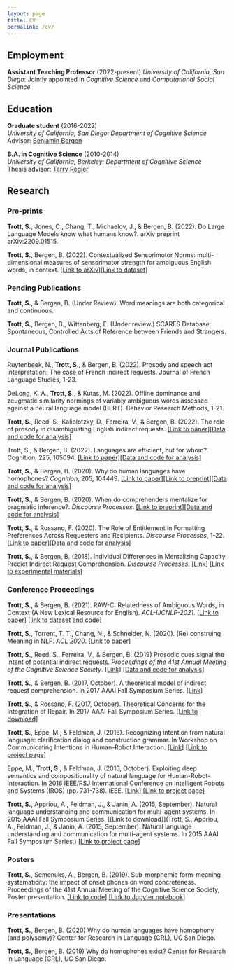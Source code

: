 ```yaml
---
layout: page
title: CV
permalink: /cv/
---
```


## Employment

**Assistant Teaching Professor** (2022-present)
*University of California, San Diego*: Jointly appointed in *Cognitive Science* and *Computational Social Science*

## Education

**Graduate student** (2016-2022)  
*University of California, San Diego: Department of Cognitive Science*  
Advisor: [Benjamin Bergen](http://www.cogsci.ucsd.edu/~bkbergen/)

**B.A. in Cognitive Science** (2010-2014)  
*University of California, Berkeley: Department of Cognitive Science*  
Thesis advisor: [Terry Regier](http://lclab.berkeley.edu/regier/)

## Research 

### Pre-prints

**Trott, S.**, Jones, C., Chang, T., Michaelov, J., & Bergen, B. (2022). Do Large Language Models know what humans know?. arXiv preprint arXiv:2209.01515.

**Trott, S.**, Bergen, B. (2022). Contextualized Sensorimotor Norms: multi-dimensional measures of sensorimotor strength for ambiguous English words, in context. [[Link to arXiv]](https://arxiv.org/abs/2203.05648)[[Link to dataset]](https://github.com/seantrott/cs_norms)

### Pending Publications

**Trott, S.**, & Bergen, B. (Under Review). Word meanings are both categorical and continuous.

**Trott, S.**, Bergen, B., Wittenberg, E. (Under review.) SCARFS Database: Spontaneous, Controlled Acts of Reference between Friends and Strangers. 


### Journal Publications

Ruytenbeek, N., **Trott, S.**, & Bergen, B.  (2022). Prosody and speech act interpretation: The case of French indirect requests. Journal of French Language Studies, 1-23.

DeLong, K. A., **Trott, S.**, & Kutas, M. (2022). Offline dominance and zeugmatic similarity normings of variably ambiguous words assessed against a neural language model (BERT). Behavior Research Methods, 1-21.

**Trott, S.**, Reed, S., Kaliblotzky, D., Ferreira, V., & Bergen, B. (2022). The role of prosody in disambiguating English indirect requests. [[Link to paper]](https://journals.sagepub.com/eprint/8UANYNMIMJRECBGSIFF7/full)[[Data and code for analysis]](https://github.com/seantrott/pros_scaled)

Trott, S., & Bergen, B. (2022). Languages are efficient, but for whom?. Cognition, 225, 105094. [[Link to paper]](https://www.sciencedirect.com/science/article/pii/S0010027722000828?casa_token=d8CxjIqjJ_4AAAAA:tOfUc2UH-_rIYr9Z8B_yKoyFe_z9hPjyVjiB4VY5SOkEflCzrzWltccWRS3iZ9KJi-cl8WIH)[[Data and code for analysis]](https://github.com/seantrott/homophony_delta) 

**Trott, S.**, & Bergen, B. (2020). Why do human languages have homophones? *Cognition*, 205, 104449. [[Link to paper]](http://www.cogsci.ucsd.edu/~bkbergen/papers/trott_bergen_2020.pdf)[[Link to preprint]](https://psyarxiv.com/yrjfc/)[[Data and code for analysis]](https://github.com/seantrott/homophone_simulations)

**Trott, S.**, & Bergen, B. (2020). When do comprehenders mentalize for pragmatic inference?. *Discourse Processes*. [[Link to preprint]](https://psyarxiv.com/v5hbs/)[[Data and code for analysis]](https://github.com/seantrott/trott_bergen_mentalizing_paper2)

**Trott, S.**, & Rossano, F. (2020). The Role of Entitlement in Formatting Preferences Across Requesters and Recipients. *Discourse Processes*, 1-22. [[Link to paper]](https://www.tandfonline.com/doi/pdf/10.1080/0163853X.2020.1719796)[[Data and code for analysis]](https://github.com/seantrott/entitlement_data_analysis)

**Trott, S.**, & Bergen, B. (2018). Individual Differences in Mentalizing Capacity Predict Indirect Request Comprehension. *Discourse Processes*. [[Link]](https://www.tandfonline.com/doi/pdf/10.1080/0163853X.2018.1548219) [[Link to experimental materials]](https://github.com/seantrott/mentalizing_experimental_materials)

### Conference Proceedings 

**Trott, S.**, & Bergen, B. (2021). RAW-C: Relatedness of Ambiguous Words, in Context (A New Lexical Resource for English). *ACL-IJCNLP-2021*. [[Link to paper]](https://arxiv.org/abs/2105.13266) [[link to dataset and code]](https://github.com/seantrott/raw-c) 

**Trott, S.**, Torrent, T. T., Chang, N., & Schneider, N. (2020). (Re) construing Meaning in NLP. *ACL 2020*. [[Link to paper]](https://arxiv.org/pdf/2005.09099.pdf)

**Trott, S.**, Reed, S., Ferreira, V., & Bergen, B. (2019) Prosodic cues signal the intent of potential indirect requests. *Proceedings of the 41st Annual Meeting of the Cognitive Science Society*. [[Link]](https://www.researchgate.net/publication/335313498_Prosodic_cues_signal_the_intent_of_potential_indirect_requests) [[Data and code for analysis]](https://github.com/seantrott/prosody_indirect_requests)

**Trott, S.**, & Bergen, B. (2017, October). A theoretical model of indirect request comprehension. In 2017 AAAI Fall Symposium Series. [[Link]](https://www.aaai.org/ocs/index.php/FSS/FSS17/paper/viewFile/16026/15301)

**Trott, S.**, & Rossano, F. (2017, October). Theoretical Concerns for the Integration of Repair. In 2017 AAAI Fall Symposium Series. [[Link to download]](https://www.aaai.org/ocs/index.php/FSS/FSS17/paper/download/15976/15298)

**Trott, S.**, Eppe, M., & Feldman, J. (2016). Recognizing intention from natural language: clarification dialog and construction grammar. In Workshop on Communicating Intentions in Human-Robot Interaction. [[Link]](http://publications.eppe.eu/Trott_etal_Language_Intention_Ro-Man2016.pdf) [[Link to project page]](https://github.com/icsi-berkeley/ecg_framework_code/wiki)

Eppe, M., **Trott, S.**, & Feldman, J. (2016, October). Exploiting deep semantics and compositionality of natural language for Human-Robot-Interaction. In 2016 IEEE/RSJ International Conference on Intelligent Robots and Systems (IROS) (pp. 731-738). IEEE. [[Link]](https://ieeexplore.ieee.org/stamp/stamp.jsp?arnumber=7759133) [[Link to project page]](https://github.com/icsi-berkeley/ecg_framework_code/wiki)

**Trott, S.**, Appriou, A., Feldman, J., & Janin, A. (2015, September). Natural language understanding and communication for multi-agent systems. In 2015 AAAI Fall Symposium Series. [[Link to download]](Trott, S., Appriou, A., Feldman, J., & Janin, A. (2015, September). Natural language understanding and communication for multi-agent systems. In 2015 AAAI Fall Symposium Series.) [[Link to project page]](https://github.com/icsi-berkeley/ecg_framework_code/wiki)

### Posters

**Trott, S.**, Semenuks, A., Bergen, B. (2019). Sub-morphemic form-meaning systematicity: the impact of onset phones on word concreteness. Proceedings of the 41st Annual Meeting of the Cognitive Science Society, Poster presentation. [[Link to code]](https://github.com/seantrott/concreteness) [[Link to Jupyter notebook]](https://github.com/seantrott/concreteness/blob/master/phonetic_onset_brysbaert.ipynb)

### Presentations

**Trott, S.**, Bergen, B. (2020) Why do human languages have homophony (and polysemy)? Center for Research in Language (CRL), UC San Diego.

**Trott, S.**, Bergen, B. (2019) Why do homophones exist? Center for Research in Language (CRL), UC San Diego.